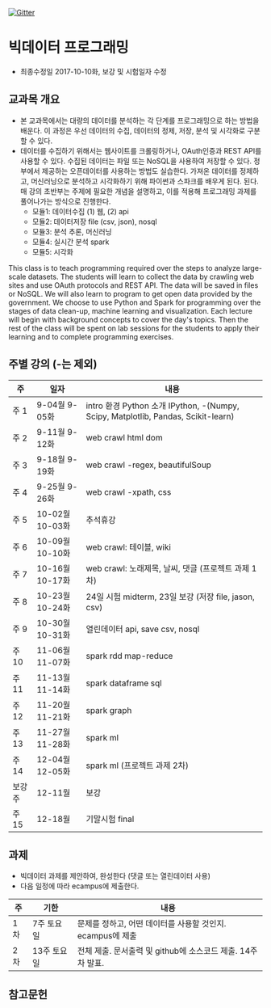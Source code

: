 [![Gitter](https://badges.gitter.im/smu405/s.svg)](https://gitter.im/smu405/s?utm_source=badge&utm_medium=badge&utm_campaign=pr-badge)

# 빅데이터 프로그래밍

* 최종수정일 2017-10-10화, 보강 및 시험일자 수정

## 교과목 개요

* 본 교과목에서는 대량의 데이터를 분석하는 각 단계를 프로그래밍으로 하는 방법을 배운다.
이 과정은 우선 데이터의 수집, 데이터의 정제, 저장, 분석 및 시각화로 구분할 수
있다.
* 데이터를 수집하기 위해서는 웹사이트를 크롤링하거나, OAuth인증과 REST API를 사용할 수 있다.
수집된 데이터는 파일 또는 NoSQL을 사용하여 저장할 수 있다.
정부에서 제공하는 오픈데이터를 사용하는 방법도 실습한다.
가져온 데이터를 정제하고, 머신러닝으로 분석하고 시각화하기 위해 파이썬과 스파크를 배우게 된다.
된다. 매 강의 초반부는 주제에 필요한 개념을 설명하고, 이를 적용해 프로그래밍 과제를 풀어나가는 방식으로 진행한다.
    * 모듈1: 데이터수집 (1) 웹, (2) api
    * 모듈2: 데이터저장 file (csv, json), nosql
    * 모듈3: 분석 추론, 머신러닝
    * 모듈4: 실시간 분석 spark
    * 모듈5: 시각화

This class is to teach programming required over the steps to analyze large-scale datasets.
The students will learn to collect the data by crawling web sites and use OAuth protocols and REST API.
The data will be saved in files or NoSQL.
We will also learn to program to get open data provided by the government.
We choose to use Python and Spark for programming over the stages of data clean-up, machine learning and visualization.
Each lecture will begin with background concepts to cover the day's topics.
Then the rest of the class will be spent on lab sessions for the students to apply their learning and to complete programming exercises.

## 주별 강의 (-는 제외)

주 | 일자 | 내용
-----|-----|-----
주 1 | 9-04월 9-05화 | intro 환경 Python 소개 IPython, -(Numpy, Scipy, Matplotlib, Pandas, Scikit-learn)
주 2 | 9-11월 9-12화 | web crawl html dom
주 3 | 9-18월 9-19화 | web crawl -regex, beautifulSoup
주 4 | 9-25월 9-26화 | web crawl -xpath, css
주 5 | 10-02월 10-03화 | 추석휴강
주 6 | 10-09월 10-10화 | web crawl: 테이블, wiki
주 7 | 10-16월 10-17화 | web crawl: 노래제목, 날씨, 댓글 (프로젝트 과제 1차)
주 8 | 10-23월 10-24화 | 24일 시험 midterm, 23일 보강 (저장 file, jason, csv)
주 9 | 10-30월 10-31화 | 열린데이터 api, save csv, nosql
주 10 | 11-06월 11-07화 | spark rdd map-reduce 
주 11 | 11-13월 11-14화 | spark dataframe sql
주 12 | 11-20월 11-21화 | spark graph
주 13 | 11-27월 11-28화 | spark ml
주 14 | 12-04월 12-05화 | spark ml (프로젝트 과제 2차)
보강주 | 12-11월 | 보강
주 15 | 12-18월 | 기말시험 final

## 과제
* 빅데이터 과제를 제안하여, 완성한다 (댓글 또는 열린데이터 사용)
* 다음 일정에 따라 ecampus에 제출한다.

주 | 기한 | 내용
-----|-----|-----
1차 | 7주 토요일 | 문제를 정하고, 어떤 데이터를 사용할 것인지. ecampus에 제출
2차 | 13주 토요일 | 전체 제출. 문서출력 및 github에 소스코드 제출. 14주차 발표.

## 참고문헌


